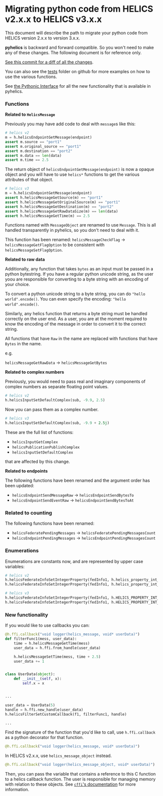 # Migrating python code from HELICS v2.x.x to HELICS v3.x.x

This document will describe the path to migrate your python code from HELICS version 2.x.x to version 3.x.x.

**pyhelics** is backward and forward compatible. So you won't need to make any of these changes. The following document is for reference only.

[See this commit for a diff of all the changes](https://github.com/GMLC-TDC/pyhelics/commit/366a4c5cb7fdfe44e48a85acdde0be43d56df3a3).

You can also see the [tests](https://github.com/GMLC-TDC/pyhelics/tree/master/tests) folder on github for more examples on how to use the various functions.

See [the Pythonic Interface](./pythonic-interface.md) for all the new functionality that is available in pyhelics.

### Functions

**Related to `HelicsMessage`**

Previously you may have add code to deal with `message`s like this:

```python
# helics v2
m = h.helicsEndpointGetMessage(endpoint)
assert m.source == "port1"
assert m.original_source == "port1"
assert m.destination == "port2"
assert m.data == len(data)
assert m.time == 2.5
```

The return object of `helicsEndpointGetMessage(endpoint)` is now a opaque object and you will have to use `helics*` functions to get the various attributes of that object.

```python
# helics v3
m = h.helicsEndpointGetMessage(endpoint)
assert h.helicsMessageGetSource(m) == "port1"
assert h.helicsMessageGetOriginalSource(m) == "port1"
assert h.helicsMessageGetDestination(m) == "port2"
assert h.helicsMessageGetRawDataSize(m) == len(data)
assert h.helicsMessageGetTime(m) == 2.5
```

Functions named with `MessageObject` are renamed to use `Message`. This is all handled transparently in pyhelics, so you don't need to deal with it.

This function has been renamed: `helicsMessageCheckFlag` -> `helicsMessageGetFlagOption` to be consistent with `helicsMessageSetFlagOption`.

**Related to raw data**

Additionally, any function that takes `bytes` as an input must be passed in a python bytestring. If you have a regular python unicode string, as the user yoou are responsible for converting to a byte string with an encoding of your choice.

To convert a python unicode string to a byte string, you can do `"hello world".encode()`.
You can even specify the encoding: `"hello world".encode()`.

Similarly, any helics function that returns a byte string must be handled correctly on the user end. As a user, you are at the moment required to know the encoding of the message in order to convert it to the correct string.

All functions that have `Raw` in the name are replaced with functions that have `Bytes` in the name.

e.g.

`helicsMessageGetRawData` -> `helicsMessageGetBytes`

**Related to complex numbers**

Previously, you would need to pass real and imaginary components of complex numbers as separate floating point values.

```python
# helics v2
h.helicsInputSetDefaultComplex(sub, -9.9, 2.5)
```

Now you can pass them as a complex number.

```python
# helics v3
h.helicsInputSetDefaultComplex(sub, -9.9 + 2.5j)
```

These are the full list of functions:

- `helicsInputGetComplex`
- `helicsPublicationPublishComplex`
- `helicsInputSetDefaultComplex`

that are affected by this change.

**Related to endpoints**

The following functions have been renamed and the argument order has been updated:

- `helicsEndpointSendMessageRaw` -> `helicsEndpointSendBytesTo`
- `helicsEndpointSendEventRaw` -> `helicsEndpointSendBytesToAt`

### Related to counting

The following functions have been renamed:

- `helicsFederatePendingMessages` -> `helicsFederatePendingMessagesCount`
- `helicsEndpointPendingMessages` -> `helicsEndpointPendingMessagesCount`



### Enumerations

Enumerations are constants now, and are represented by upper case variables:

```python
# helics v2
h.helicsFederateInfoSetIntegerProperty(fedInfo1, h.helics_property_int_log_level, 1)
h.helicsFederateInfoSetIntegerProperty(fedInfo1, h.helics_property_int_max_iterations, 100)
```

```python
# helics v3
h.helicsFederateInfoSetIntegerProperty(fedInfo1, h.HELICS_PROPERTY_INT_LOG_LEVEL, 1)
h.helicsFederateInfoSetIntegerProperty(fedInfo1, h.HELICS_PROPERTY_INT_MAX_ITERATIONS, 100)
```

### New functionality

If you would like to use callbacks you can:

```python
@h.ffi.callback("void logger(helics_message, void* userData)")
def filterFunc1(mess, user_data):
    time = h.helicsMessageGetTime(mess)
    user_data = h.ffi.from_handle(user_data)

    h.helicsMessageSetTime(mess, time + 2.5)
    user_data += 1


class UserData(object):
    def __init__(self, x):
        self.x = x


...

user_data = UserData(5)
handle = h.ffi.new_handle(user_data)
h.helicsFilterSetCustomCallback(f1, filterFunc1, handle)

...
```

Find the signature of the function that you'd like to call, use `h.ffi.callback` as a python decorator for that function.

```python
@h.ffi.callback("void logger(helics_message, void* userData)")
```

In HELICS v2.x.x, use `helics_message_object` instead.

```python
@h.ffi.callback("void logger(helics_message_object, void* userData)")
```

Then, you can pass the variable that contains a reference to this C function to a helics callback function.
The user is responsible for managing memory with relation to these objects.
See [`cffi`'s documentation](https://cffi.readthedocs.io/en/latest/using.html#callbacks-old-style) for more information.
